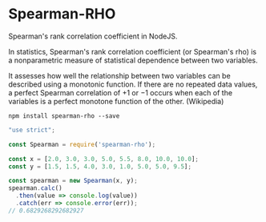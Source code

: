 # Spearman-RHO
Spearman's rank correlation coefficient in NodeJS.

In statistics, Spearman's rank correlation coefficient (or Spearman's rho) is a nonparametric measure of statistical dependence between two variables.

It assesses how well the relationship between two variables can be described using a monotonic function. If there are no repeated data values, a perfect Spearman correlation of +1 or −1 occurs when each of the variables is a perfect monotone function of the other. (Wikipedia)

```shell
npm install spearman-rho --save
```
```javascript
"use strict";

const Spearman = require('spearman-rho');

const x = [2.0, 3.0, 3.0, 5.0, 5.5, 8.0, 10.0, 10.0];
const y = [1.5, 1.5, 4.0, 3.0, 1.0, 5.0, 5.0, 9.5];

const spearman = new Spearman(x, y);
spearman.calc()
  .then(value => console.log(value))
  .catch(err => console.error(err));
// 0.6829268292682927
```
